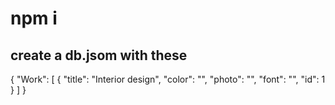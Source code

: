# npm i 

## create a db.jsom with these 

{
  "Work": [
    {
      "title": "Interior design",
      "color": "",
      "photo": "",
      "font": "",
      "id": 1
       }
  ]
}
